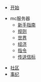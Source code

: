 <!-- _navbar.md -->
* [开始](/)
- mc服务器
	* [新手指南](/mc/join)
	* [规则](/mc/rule)
	* [世界](/mc/world)
	* [经济](/mc/eco)
	* [指令](/mc/cmd_list)
	* [传送信标](/mc/beacon)
* [社区](/community)
* [事纪](/history)
